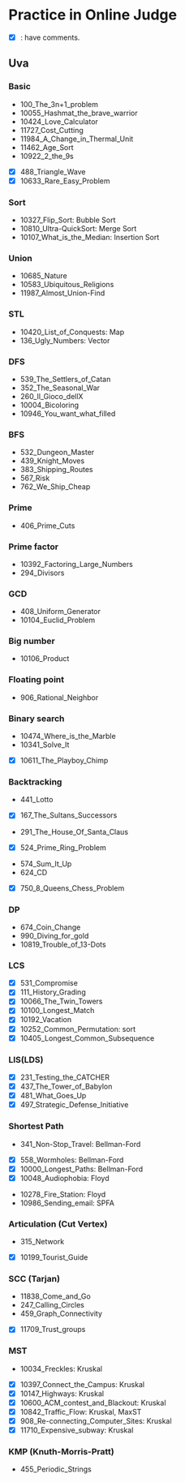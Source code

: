 Practice in Online Judge
===
+ [x] : have comments.

## Uva
### Basic
+ 100\_The\_3n+1\_problem
+ 10055\_Hashmat\_the\_brave\_warrior
+ 10424\_Love\_Calculator
+ 11727\_Cost\_Cutting
+ 11984\_A\_Change\_in\_Thermal\_Unit
+ 11462\_Age\_Sort
+ 10922\_2\_the\_9s
+ [x] 488\_Triangle\_Wave
+ [x] 10633\_Rare\_Easy\_Problem

### Sort
+ 10327\_Flip\_Sort: Bubble Sort
+ 10810\_Ultra-QuickSort: Merge Sort
+ 10107\_What\_is\_the\_Median: Insertion Sort

### Union
+ 10685\_Nature
+ 10583\_Ubiquitous\_Religions
+ 11987\_Almost\_Union-Find

### STL
+ 10420\_List\_of\_Conquests: Map
+ 136\_Ugly\_Numbers: Vector

### DFS
+ 539\_The\_Settlers\_of\_Catan
+ 352\_The\_Seasonal\_War
+ 260\_Il\_Gioco\_dellX
+ 10004\_Bicoloring
+ 10946\_You\_want\_what\_filled

### BFS
+ 532\_Dungeon\_Master
+ 439\_Knight\_Moves
+ 383\_Shipping\_Routes
+ 567\_Risk
+ 762\_We\_Ship\_Cheap

### Prime
+ 406\_Prime\_Cuts

### Prime factor
+ 10392\_Factoring\_Large\_Numbers
+ 294\_Divisors

### GCD
+ 408\_Uniform\_Generator
+ 10104\_Euclid\_Problem

### Big number
+ 10106\_Product

### Floating point
+ 906\_Rational\_Neighbor

### Binary search
+ 10474\_Where\_is\_the\_Marble
+ 10341\_Solve\_It
+ [x] 10611\_The\_Playboy\_Chimp

### Backtracking
+ 441\_Lotto
+ [x] 167\_The\_Sultans\_Successors
+ 291\_The\_House\_Of\_Santa\_Claus
+ [x] 524\_Prime\_Ring\_Problem
+ 574\_Sum\_It\_Up
+ 624\_CD
+ [x] 750\_8\_Queens\_Chess\_Problem

### DP
+ 674\_Coin\_Change
+ 990\_Diving\_for\_gold
+ 10819\_Trouble\_of\_13-Dots

### LCS
+ [x] 531\_Compromise
+ [x] 111\_History\_Grading
+ [x] 10066\_The\_Twin\_Towers
+ [x] 10100\_Longest\_Match
+ [x] 10192\_Vacation
+ [x] 10252\_Common\_Permutation: sort
+ [x] 10405\_Longest\_Common\_Subsequence

### LIS(LDS)
+ [x] 231\_Testing\_the\_CATCHER
+ [x] 437\_The\_Tower\_of\_Babylon
+ [x] 481\_What\_Goes\_Up
+ [x] 497\_Strategic\_Defense\_Initiative

### Shortest Path
+ 341\_Non-Stop\_Travel: Bellman-Ford
+ [x] 558\_Wormholes: Bellman-Ford
+ [x] 10000\_Longest\_Paths: Bellman-Ford
+ [x] 10048\_Audiophobia: Floyd
+ 10278\_Fire\_Station: Floyd
+ 10986\_Sending\_email: SPFA

### Articulation (Cut Vertex)
+ 315\_Network
+ [x] 10199\_Tourist\_Guide

### SCC (Tarjan)
+ 11838\_Come\_and\_Go
+ 247\_Calling\_Circles
+ 459\_Graph\_Connectivity
+ [x] 11709\_Trust\_groups

### MST
+ 10034\_Freckles: Kruskal
+ [x] 10397\_Connect\_the\_Campus: Kruskal
+ [x] 10147\_Highways: Kruskal
+ [x] 10600\_ACM\_contest\_and\_Blackout: Kruskal
+ [x] 10842\_Traffic\_Flow: Kruskal, MaxST
+ [x] 908\_Re-connecting\_Computer\_Sites: Kruskal
+ [x] 11710\_Expensive\_subway: Kruskal

### KMP (Knuth-Morris-Pratt)
+  455\_Periodic\_Strings
